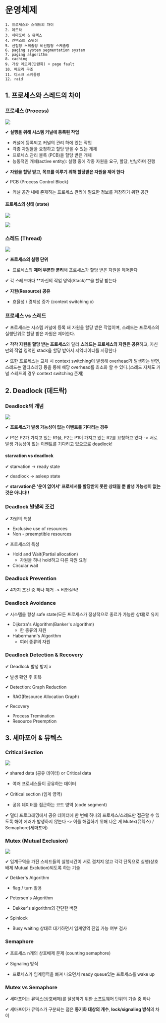 # 운영체제

    1. 프로세스와 스레드의 차이
    2. 데드락
    3. 세마포어 & 뮤텍스
    4. 컨텍스트 스위칭
    5. 선점형 스케줄링 비선점형 스케줄링
    6. paging system segmentation system
    7. paging algorithm
    8. caching
    9. 가상 메모리(단편화) + page fault 
    10. 메모리 구조
    11. 디스크 스케줄링
    12. raid

## 1. 프로세스와 스레드의 차이

### 프로세스 (Process)

![](assets/5주차_유선준.md/2023-02-24-17-36-38.png)

✔ **실행을 위해 시스템 커널에 등록된 작업**
- 커널에 등록되고 커널의 관리 하에 있는 작업
- 각종 자원들을 요청하고 할당 받을 수 있는 개체
- 프로세스 관리 블록 (PCB)을 할당 받은 개체
- 능동적인 개체(active entity): 실행 중에 각종 자원을 요구, 할당, 반납하며 진행

✔ **자원을 할당 받고, 목표를 이루기 위해 할당받은 자원을 제어 한다**

✔ PCB (Process Control Block)
- 커널 공간 내에 존재하는 프로세스 관리에 필요한 정보를 저장하기 위한 공간

#### 프로세스의 상태 (state)

![](assets/5주차_유선준.md/2023-02-24-17-34-55.png)

![](assets/5주차_유선준.md/2023-02-24-17-35-03.png)

### 스레드 (Thread)

![](assets/5주차_유선준.md/2023-02-24-17-39-59.png)

✔ **프로세스의 실행 단위**
- 프로세스의 **제어 부분만 분리**해 프로세스가 할당 받은 자원을 제어한다

✔ 각 스레드마다 **자신의 작업 영역(Stack)**을 할당 받는다

✔ **자원(Resource) 공유**
 - 효율성 / 경제성 증가 (context switching x)

### 프로세스 vs 스레드

✔ 프로세스는 시스템 커널에 등록 돼 자원을 할당 받은 작업이며, 스레드는 프로세스의 실행단위로 할당 받은 자원은 제어한다.

✔ **각각 자원을 할당 받는 프로세스**와 달리 **스레드는 프로세스의 자원은 공유**하고, 자신만의 작업 영억인 stack을 할당 받아서 지역데이터를 저장한다

✔ 또한 프로세스는 교체 시 context switching이 발생해 overhead가 발생하는 반면, 스레드는 멀티스레딩 등을 통해 해당 overhead를 최소화 할 수 있다.(스레드 자체도 커널 스레드의 경우 context switching 존재) 

## 2. Deadlock (데드락)

### Deadlock의 개념

![](assets/5주차_유선준.md/2023-02-24-17-52-04.png)

✔ **프로세스가 발생 가능성이 없는 이벤트를 기다리는 경우**

✔ P1은 P2가 가지고 있는 R1을, P2는 P1이 가지고 있는 R2를 요청하고 있다 -> 서로 발생 가능성이 없는 이벤트를 기다리고 있으므로 deadlock!

#### starvation vs deadlock

✔ starvation -> ready state

✔ deadlock -> asleep state

✔ **starvation은 '운이 없어서' 프로세서를 할당받지 못한 상태일 뿐 발생 가능성이 없는 것은 아니다!!**

### Deadlock 발생의 조건

✔ 자원의 특성
- Exclusive use of resources
- Non - preemptible resources

✔ 프로세스의 특성
- Hold and Wait(Partial allocation)
  - 자원을 하나 hold하고 다른 자원 요청
- Circular wait

### Deadlock Prevention

✔ 4가지 조건 중 하나 제거 -> 비현실적!

### Deadlock Avoidance

✔ 시스템을 항상 safe state(모든 프로세스가 정상적으로 종료가 가능한 상태)로 유지
- Dijkstra's Algorithm(Banker's algorithm)
  - 한 종류의 자원
- Habermann's Algorithm
  - 여러 종류의 자원

### Deadlock Detection & Recovery

✔ Deadlock 발생 방지 x

✔ 발생 확인 후 회복

✔ Detection: Graph Reduction
- RAG(Resource Allocation Graph)

✔ Recovery
- Process Tremination
- Resource Preemption


## 3. 세마포어 & 뮤텍스

### Critical Section

![](assets/5주차_유선준.md/2023-02-27-17-23-51.png)

✔ shared data (공유 데이터) or Critical data
- 여러 프로세스들이 공유하는 데이터

✔ Critical section (임계 영역)
- 공유 데이터를 접근하는 코드 영역 (code segment)

✔ 멀티 프로그래밍에서 공유 데이터에 한 번에 하나의 프로세스/스레드만 접근할 수 있도록 해야 에러가 발생하지 않는다 -> 이를 해결하기 위해 나온 게 Mutex(뮤텍스) / Semaphore(세마포어)

### Mutex (Mutual Exclusion)

![](assets/5주차_유선준.md/2023-02-27-17-39-02.png)

✔ 임계구역을 가진 스레드들의 실행시간이 서로 겹치지 않고 각각 단독으로 실행(상호배제 Mutual Exclution)되도록 하는 기술

✔ Dekker's Algorithm
- flag / turn 활용

✔ Petersen's Algorithm
- Dekker's algorithm의 간단한 버전

✔ Spinlock
- Busy waiting 상태로 대기하면서 임계영역 진입 가능 여부 검사

### Semaphore 

✔ 프로세스 n개의 상호배제 문제 (counting semaphore)

✔ Signaling 방식
- 프로세스가 임계영역을 빠져 나오면서 ready queue있는 프로세스를 wake up

### Mutex vs Semaphore

✔ 세마포어는 뮤텍스(상호배제)를 달성하기 위한 소프트웨어 단위의 기술 중 하나

✔ 세마포어가 뮤텍스가 구분되는 점은 **동기화 대상의 개수**, **lock/signaling 방식**의 차이 
